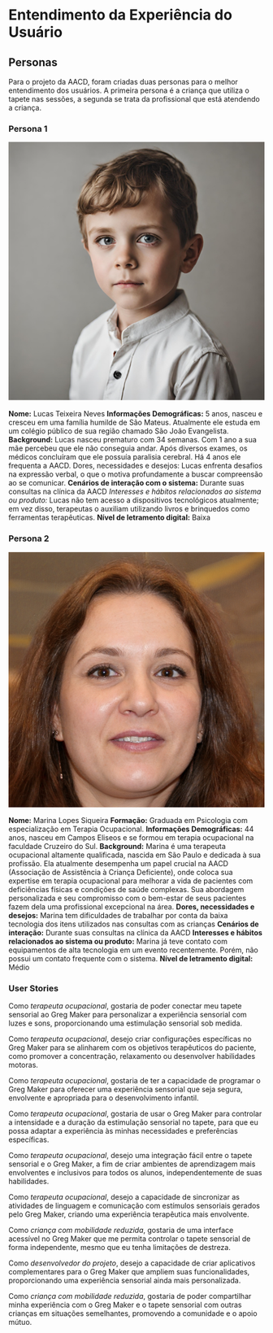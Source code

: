 # Entendimento da Experiência do Usuário

## Personas

Para o projeto da AACD, foram criadas duas personas para o melhor entendimento dos usuários. A primeira persona é a criança que utiliza o tapete nas sessões, a segunda se trata da profissional que está atendendo a criança. 


### Persona 1

![Lucas Teixeira](./img/persona%203.PNG)

**Nome:** Lucas Teixeira Neves
**Informações Demográficas:** 5 anos, nasceu e cresceu em uma família humilde de São Mateus. Atualmente ele estuda em um colégio público de sua região chamado São João Evangelista.
**Background:** Lucas nasceu prematuro com 34 semanas. Com 1 ano a sua mãe percebeu que ele não conseguia andar. Após diversos exames, os médicos concluíram que ele possuía paralisia cerebral. Há 4 anos ele frequenta a AACD. 
Dores, necessidades e desejos: Lucas enfrenta desafios na expressão verbal, o que o motiva profundamente a buscar compreensão ao se comunicar.
**Cenários de interação com o sistema:** Durante suas consultas na clínica da AACD
*Interesses e hábitos relacionados ao sistema ou produto:* Lucas não tem acesso a dispositivos tecnológicos atualmente; em vez disso, terapeutas o auxiliam utilizando livros e brinquedos como ferramentas terapêuticas.
**Nível de letramento digital:** Baixa


### Persona 2

![Marina Lopes](./img/persona.PNG)

**Nome:** Marina Lopes Siqueira
**Formação:** Graduada em Psicologia com especialização em Terapia Ocupacional.
**Informações Demográficas:** 44 anos, nasceu em Campos Eliseos e se formou em terapia ocupacional na faculdade Cruzeiro do Sul.
**Background:** Marina é uma terapeuta ocupacional altamente qualificada, nascida em São Paulo e dedicada à sua profissão. Ela atualmente desempenha um papel crucial na AACD (Associação de Assistência à Criança Deficiente), onde coloca sua expertise em terapia ocupacional para melhorar a vida de pacientes com deficiências físicas e condições de saúde complexas. Sua abordagem personalizada e seu compromisso com o bem-estar de seus pacientes fazem dela uma profissional excepcional na área.
**Dores, necessidades e desejos:** Marina tem dificuldades de trabalhar por conta da baixa tecnologia dos itens utilizados nas consultas com as crianças 
**Cenários de interação:** Durante suas consultas na clínica da AACD
**Interesses e hábitos relacionados ao sistema ou produto:** Marina já teve contato com equipamentos de alta tecnologia em um evento recentemente. Porém, não possui um contato frequente com o sistema. 
**Nível de letramento digital:** Médio


### User Stories 

Como *terapeuta ocupacional*, gostaria de poder conectar meu tapete sensorial ao Greg Maker para personalizar a experiência sensorial com luzes e sons, proporcionando uma estimulação sensorial sob medida.

Como *terapeuta ocupacional*, desejo criar configurações específicas no Greg Maker para se alinharem com os objetivos terapêuticos do paciente, como promover a concentração, relaxamento ou desenvolver habilidades motoras.

Como *terapeuta ocupacional*, gostaria de ter a capacidade de programar o Greg Maker para oferecer uma experiência sensorial que seja segura, envolvente e apropriada para o desenvolvimento infantil.

Como *terapeuta ocupacional*, gostaria de usar o Greg Maker para controlar a intensidade e a duração da estimulação sensorial no tapete, para que eu possa adaptar a experiência às minhas necessidades e preferências específicas.

Como *terapeuta ocupacional*, desejo uma integração fácil entre o tapete sensorial e o Greg Maker, a fim de criar ambientes de aprendizagem mais envolventes e inclusivos para todos os alunos, independentemente de suas habilidades.

Como *terapeuta ocupacional*, desejo a capacidade de sincronizar as atividades de linguagem e comunicação com estímulos sensoriais gerados pelo Greg Maker, criando uma experiência terapêutica mais envolvente.

Como *criança com mobilidade reduzida*, gostaria de uma interface acessível no Greg Maker que me permita controlar o tapete sensorial de forma independente, mesmo que eu tenha limitações de destreza.

Como *desenvolvedor do projeto*, desejo a capacidade de criar aplicativos complementares para o Greg Maker que ampliem suas funcionalidades, proporcionando uma experiência sensorial ainda mais personalizada.

Como *criança com mobilidade reduzida*, gostaria de poder compartilhar minha experiência com o Greg Maker e o tapete sensorial com outras crianças em situações semelhantes, promovendo a comunidade e o apoio mútuo.
